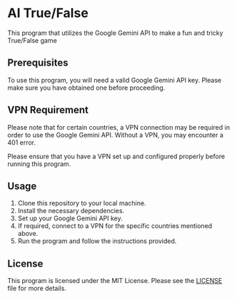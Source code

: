# AI True/False

This program that utilizes the Google Gemini API to make a fun and tricky True/False game 

## Prerequisites

To use this program, you will need a valid Google Gemini API key. Please make sure you have obtained one before proceeding.

## VPN Requirement

Please note that for certain countries, a VPN connection may be required in order to use the Google Gemini API. Without a VPN, you may encounter a 401 error. 

Please ensure that you have a VPN set up and configured properly before running this program.

## Usage

1. Clone this repository to your local machine.
2. Install the necessary dependencies.
3. Set up your Google Gemini API key.
4. If required, connect to a VPN for the specific countries mentioned above.
5. Run the program and follow the instructions provided.

## License

This program is licensed under the MIT License. Please see the [LICENSE](LICENSE) file for more details.
